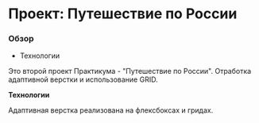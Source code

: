 # Проект: Путешествие по России

### Обзор
* Технологии

Это второй проект Практикума - "Путешествие по России". Отработка адаптивной верстки и использование GRID.

**Технологии**

Адаптивная верстка реализована на флексбоксах и гридах.
